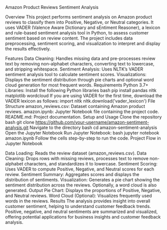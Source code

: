 Amazon Product Reviews Sentiment Analysis

Overview
This project performs sentiment analysis on Amazon product reviews to classify them into Positive, Negative, or Neutral categories. It uses VADER (Valence Aware Dictionary and sEntiment Reasoner), a lexicon and rule-based sentiment analysis tool in Python, to assess customer sentiment based on review content. The project includes data preprocessing, sentiment scoring, and visualization to interpret and display the results effectively.

Features
Data Cleaning: Handles missing data and pre-processes review text by removing non-alphabet characters, converting text to lowercase, and stripping whitespace.
Sentiment Analysis: Uses NLTK’s VADER sentiment analysis tool to calculate sentiment scores.
Visualizations: Displays the sentiment distribution through pie charts and optional word cloud generation for most frequent words.
Requirements
Python 3.7+
Libraries: Install the following Python libraries
bash
pip install pandas nltk matplotlib wordcloud
If you are using VADER for the first time, download the VADER lexicon as follows:
import nltk
nltk.download('vader_lexicon')
File Structure
amazon_reviews.csv: Dataset containing Amazon product reviews.
amazon.ipynb: Jupyter Notebook file containing the project code.
README.md: Project documentation.
Setup and Usage
Clone the repository
bash
git clone https://github.com/your-username/amazon-sentiment-analysis.git
Navigate to the directory
bash
cd amazon-sentiment-analysis
Open the Jupyter Notebook
Run Jupyter Notebook:
bash
jupyter notebook amazon.ipynb
Follow the cells step-by-step to run the code.
Project Flow in Jupyter Notebook

Data Loading: Reads the review dataset (amazon_reviews.csv).
Data Cleaning: Drops rows with missing reviews, processes text to remove non-alphabet characters, and standardizes it to lowercase.
Sentiment Scoring: Uses VADER to compute Positive, Negative, and Neutral scores for each review.
Sentiment Summary: Aggregates scores and displays the distribution of sentiments.
Visualization: Generates a pie chart showing the sentiment distribution across the reviews. Optionally, a word cloud is also generated.
Output
Pie Chart: Displays the proportions of Positive, Negative, and Neutral reviews.
Word Cloud (Optional): Visualizes frequently used words in the reviews.
Results
The analysis provides insight into overall customer sentiment, helping to understand customer feedback trends. Positive, negative, and neutral sentiments are summarized and visualized, offering potential applications for business insights and customer feedback analysis.
